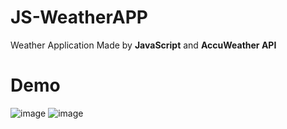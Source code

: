 # JS-WeatherAPP
Weather Application Made by **JavaScript** and **AccuWeather API** 
# Demo 
![image](https://user-images.githubusercontent.com/44725090/67992298-d3a08980-fc44-11e9-9394-99d5e4c162fd.png)
![image](https://user-images.githubusercontent.com/44725090/67992306-da2f0100-fc44-11e9-92dc-6868f3499189.png)

